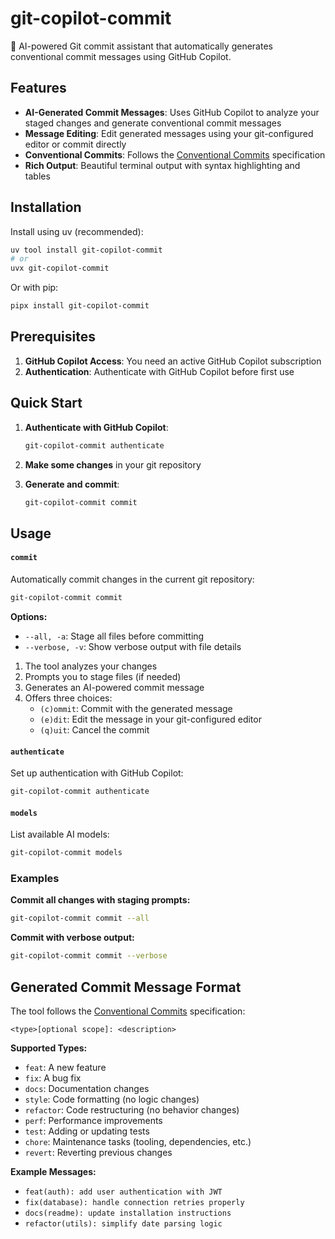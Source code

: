 # git-copilot-commit

🤖 AI-powered Git commit assistant that automatically generates conventional commit messages using
GitHub Copilot.

## Features

- **AI-Generated Commit Messages**: Uses GitHub Copilot to analyze your staged changes and generate
  conventional commit messages
- **Message Editing**: Edit generated messages using your git-configured editor or commit directly
- **Conventional Commits**: Follows the [Conventional Commits](https://www.conventionalcommits.org/)
  specification
- **Rich Output**: Beautiful terminal output with syntax highlighting and tables

## Installation

Install using uv (recommended):

```bash
uv tool install git-copilot-commit
# or
uvx git-copilot-commit
```

Or with pip:

```bash
pipx install git-copilot-commit
```

## Prerequisites

1. **GitHub Copilot Access**: You need an active GitHub Copilot subscription
2. **Authentication**: Authenticate with GitHub Copilot before first use

## Quick Start

1. **Authenticate with GitHub Copilot**:

   ```bash
   git-copilot-commit authenticate
   ```

2. **Make some changes** in your git repository

3. **Generate and commit**:

   ```bash
   git-copilot-commit commit
   ```

## Usage

#### `commit`

Automatically commit changes in the current git repository:

```bash
git-copilot-commit commit
```

**Options:**

- `--all, -a`: Stage all files before committing
- `--verbose, -v`: Show verbose output with file details

1. The tool analyzes your changes
2. Prompts you to stage files (if needed)
3. Generates an AI-powered commit message
4. Offers three choices:
   - `(c)ommit`: Commit with the generated message
   - `(e)dit`: Edit the message in your git-configured editor
   - `(q)uit`: Cancel the commit

#### `authenticate`

Set up authentication with GitHub Copilot:

```bash
git-copilot-commit authenticate
```

#### `models`

List available AI models:

```bash
git-copilot-commit models
```

### Examples

**Commit all changes with staging prompts:**

```bash
git-copilot-commit commit --all
```

**Commit with verbose output:**

```bash
git-copilot-commit commit --verbose
```

## Generated Commit Message Format

The tool follows the [Conventional Commits](https://www.conventionalcommits.org/) specification:

```
<type>[optional scope]: <description>
```

**Supported Types:**

- `feat`: A new feature
- `fix`: A bug fix
- `docs`: Documentation changes
- `style`: Code formatting (no logic changes)
- `refactor`: Code restructuring (no behavior changes)
- `perf`: Performance improvements
- `test`: Adding or updating tests
- `chore`: Maintenance tasks (tooling, dependencies, etc.)
- `revert`: Reverting previous changes

**Example Messages:**

- `feat(auth): add user authentication with JWT`
- `fix(database): handle connection retries properly`
- `docs(readme): update installation instructions`
- `refactor(utils): simplify date parsing logic`
